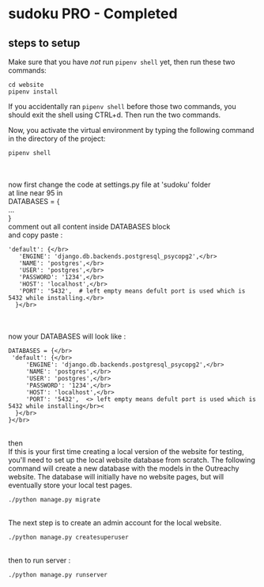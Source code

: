 # sudoku PRO - Completed

## steps to setup 

Make sure that you have *not* run `pipenv shell` yet, then run these two commands:

```
cd website
pipenv install
```

If you accidentally ran `pipenv shell` before those two commands, you should exit the shell using CTRL+d. Then run the two commands.

Now, you activate the virtual environment by typing the following command in the directory of the project:

```
pipenv shell
```
</br></br>
now first change the code at settings.py file at 'sudoku' folder</br>
at line near 95 in </br>
DATABASES = {</br>
...</br>
}</br>
comment out all content inside DATABASES block</br>
and copy paste :</br>
```
'default': {</br>
   'ENGINE': 'django.db.backends.postgresql_psycopg2',</br>
   'NAME': 'postgres',</br>
   'USER': 'postgres',</br>
   'PASSWORD': '1234',</br>
   'HOST': 'localhost',</br>
   'PORT': '5432',  # left empty means defult port is used which is 5432 while installing.</br>
  }</br>
```
</br></br>
now your DATABASES will look like :</br>
```
DATABASES = {</br>
 'default': {</br>
     'ENGINE': 'django.db.backends.postgresql_psycopg2',</br>
     'NAME': 'postgres',</br>
     'USER': 'postgres',</br>
     'PASSWORD': '1234',</br>
     'HOST': 'localhost',</br>
     'PORT': '5432',  <> left empty means defult port is used which is 5432 while installing</br><
  }</br>
}</br>
```
</br>
then </br>
If this is your first time creating a local version of the website for testing, you'll need to set up the local website database from scratch. The following command will create a new database with the models in the Outreachy website. The database will initially have no website pages, but will eventually store your local test pages.

```
./python manage.py migrate
```
</br>
The next step is to create an admin account for the local website.

```
./python manage.py createsuperuser
```
</br>
then to run server :

```
./python manage.py runserver
```


